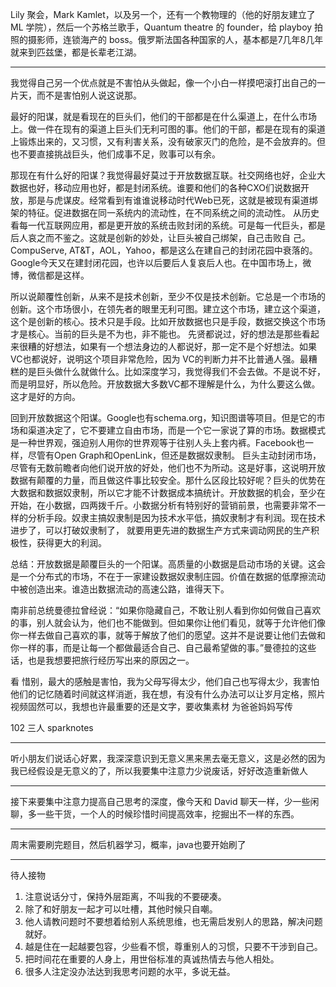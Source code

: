 
Lily 聚会，Mark Kamlet，以及另一个，还有一个教物理的（他的好朋友建立了 ML 学院），然后一个苏格兰歌手，Quantum theatre 的 founder，给 playboy 拍照的摄影师，连锁海产的 boss。俄罗斯法国各种国家的人，基本都是7几年8几年就来到匹兹堡，都是长辈老江湖。

---

我觉得自己另一个优点就是不害怕从头做起，像一个小白一样摸吧滚打出自己的一片天，而不是害怕别人说这说那。


最好的阳谋，就是看现在的巨头们，他们的干部都是在什么渠道上，在什么市场上。做一件在现有的渠道上巨头们无利可图的事。他们的干部，都是在现有的渠道上锻炼出来的，又习惯，又有利害关系，没有破家灭门的危险，是不会放弃的。但也不要直接挑战巨头，他们成事不足，败事可以有余。

那现在有什么好的阳谋？我觉得最好莫过于开放数据互联。社交网络也好，企业大数据也好，移动应用也好，都是封闭系统。谁要和他们的各种CXO们说数据开放，那是与虎谋皮。经常看到有谁谁说移动时代Web已死，这就是被现有渠道绑架的特征。促进数据在同一系统内的流动性，在不同系统之间的流动性。 从历史看每一代互联网应用，都是更开放的系统击败封闭的系统。可是每一代巨头，都是后人哀之而不鉴之。这就是创新的妙处，让巨头被自己绑架，自己击败自 己。CompuServe, AT&T，AOL，Yahoo，都是这么在建自己的封闭花园中衰落的。Google今天又在建封闭花园，也许以后要后人复哀后人也。在中国市场上，微博，微信都是这样。

所以说颠覆性创新，从来不是技术创新，至少不仅是技术创新。它总是一个市场的创新。这个市场很小，在领先者的眼里无利可图。建立这个市场，建立这个渠道， 这个是创新的核心。技术只是手段。比如开放数据也只是手段，数据交换这个市场才是核心。当前的巨头是不为也，非不能也。 先贤都说过，好的想法是那些看起来很糟的好想法，如果有一个想法身边的人都说好，那一定不是个好想法。如果VC也都说好，说明这个项目非常危险，因为 VC的判断力并不比普通人强。最糟糕的是巨头做什么就做什么。比如深度学习，我觉得我们不会去做。不是说不好，而是明显好，所以危险。开放数据大多数VC都不理解是什么，为什么要这么做。这才是好的方向。

回到开放数据这个阳谋。Google也有schema.org，知识图谱等项目。但是它的市场和渠道决定了，它不要建立自由市场，而是一个它一家说了算的市场。数据模式是一种世界观，强迫别人用你的世界观等于往别人头上套内裤。Facebook也一样，尽管有Open Graph和OpenLink，但还是数据奴隶制。 巨头主动封闭市场，尽管有无数前瞻者向他们说开放的好处，他们也不为所动。这是好事，这说明开放数据有颠覆的力量，而且做这件事比较安全。那什么区段比较好呢？巨头的优势在大数据和数据奴隶制，所以它才能不计数据成本搞统计。开放数据的机会，至少在开始，在小数据，四两拨千斤。小数据分析有特别好的营销前景，也需要非常不一样的分析手段。奴隶主搞奴隶制是因为技术水平低，搞奴隶制才有利润。现在技术进步了，可以打破奴隶制了， 就要用更先进的数据生产方式来调动网民的生产积极性，获得更大的利润。

总结：开放数据是颠覆巨头的一个阳谋。高质量的小数据是启动市场的关键。这会是一个分布式的市场，不在于一家建设数据奴隶制庄园。价值在数据的低摩擦流动中被创造出来。谁造出数据流动的高速公路，谁得天下。

南非前总统曼德拉曾经说：“如果你隐藏自己，不敢让别人看到你如何做自己喜欢的事，别人就会认为，他们也不能做到。但如果你让他们看见，就等于允许他们像你一样去做自己喜欢的事，就等于解放了他们的愿望。这并不是说要让他们去做和你一样的事，而是让每一个都做最适合自己、自己最希望做的事。”曼德拉的这些话，也是我想要把旅行经历写出来的原因之一。


看 惜别，最大的感触是害怕，我为父母写得太少，他们自己也写得太少，我害怕他们的记忆随着时间就这样消逝，我在想，有没有什么办法可以让岁月定格，照片视频固然可以，我想也许最重要的还是文字，要收集素材 为爸爸妈妈写传

102 三人 sparknotes

---

听小朋友们说话心好累，我深深意识到无意义黑来黑去毫无意义，这是必然的因为我已经假设是无意义的了，所以我要集中注意力少说废话，好好改造重新做人

---

接下来要集中注意力提高自己思考的深度，像今天和 David 聊天一样，少一些闲聊，多一些干货，一个人的时候珍惜时间提高效率，挖掘出不一样的东西。

---

周末需要刷完题目，然后机器学习，概率，java也要开始刷了

---

待人接物

1. 注意说话分寸，保持外层距离，不叫我的不要硬凑。
2. 除了和好朋友一起才可以吐槽，其他时候只自嘲。
3. 他人请教问题时不要想着给别人系统思维，也无需启发别人的思路，解决问题就好。
4. 越是住在一起越要包容，少些看不惯，尊重别人的习惯，只要不干涉到自己。
5. 把时间花在重要的人身上，用世俗标准的真诚热情去与他人相处。
6. 很多人注定没办法达到我思考问题的水平，多说无益。

